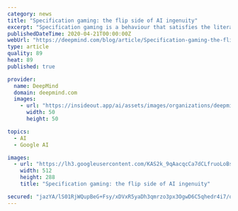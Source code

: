 ```yaml
---
category: news
title: "Specification gaming: the flip side of AI ingenuity"
excerpt: "Specification gaming is a behaviour that satisfies the literal specification of an objective without achieving the intended outcome. We have all had experiences with specification gaming, even if not by this name. Readers may have heard the myth of King Midas and the golden touch, in which the king asks"
publishedDateTime: 2020-04-21T00:00:00Z
webUrl: "https://deepmind.com/blog/article/Specification-gaming-the-flip-side-of-AI-ingenuity"
type: article
quality: 89
heat: 89
published: true

provider:
  name: DeepMind
  domain: deepmind.com
  images:
    - url: "https://insideout.app/ai/assets/images/organizations/deepmind.com-50x50.jpg"
      width: 50
      height: 50

topics:
  - AI
  - Google AI

images:
  - url: "https://lh3.googleusercontent.com/KAS2k_9qAacqcCa7dCLfruoLoBsQgh_XBQQN7NU9rhmHLlVRExiNUvLv_sTAgM2mYqD1KZ-V7oyR5HcBRBRLVRgqek3ORqJ2gVQVTO8"
    width: 512
    height: 288
    title: "Specification gaming: the flip side of AI ingenuity"

secured: "jazYA/lS01RjWQupBeG+Fsy/xDVxR5yaDh3qmrzo3px3OgwD6C5qhedr4i7/oq1zAuoO+t3k0QPNyXFOW8niig89gCam17KrRbSOeoYm+o+XEHK3AsEBF3ZoQXRDpKdsVkVwWVjv9qiwGL9e7gOk5DG7vmESbqDw2OFS2qTlfAe06WpoGmHmL4fcmRAbjXrBleFigKifHwqFAjLiJr0JOtyKB2C2EE8hNCSwJGVyaruA82v4Ppzzro80ILs1DpOONHke27nY8KVBj29uPEgakraR85TAyArPvTqlMxzRl6sTeDh3jBJhXTXAY3AHbfKrkp6nV8WXtl9ZbtxPR4O0Bg==;BEZAYJ1YfcstPBz1APD5GQ=="
---
```


